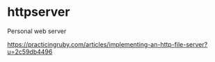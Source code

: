 httpserver
==========

Personal web server

https://practicingruby.com/articles/implementing-an-http-file-server?u=2c59db4496
